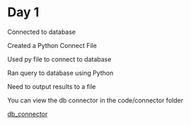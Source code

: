# Day 1
Connected to database  

Created a Python Connect File  

Used py file to connect to database  

Ran query to database using Python  

Need to output results to a file  

You can view the db connector in the code/connector folder


[db_connector](/SQL/code/connector/db_connector.py)